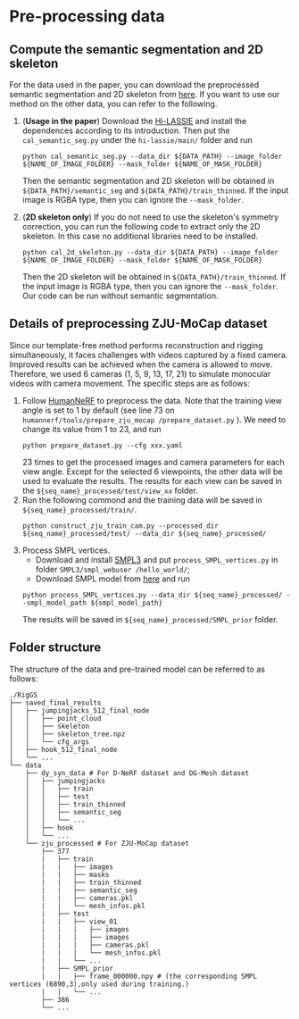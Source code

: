 # Pre-processing data 

## Compute the semantic segmentation and 2D skeleton 

For the data used in the paper, you can download the preprocessed semantic segmentation and 2D skeleton from [here]().
If you want to use our method on the other data, you can refer to the following.

1. (**Usage in the paper**) Download the [Hi-LASSIE](https://github.com/google/hi-lassie) and install the dependences according to its introduction. Then put the `cal_semantic_seg.py` under the `hi-lassie/main/` folder and run 
    ```
    python cal_semantic_seg.py --data_dir ${DATA_PATH} --image_folder ${NAME_OF_IMAGE_FOLDER} --mask_folder ${NAME_OF_MASK_FOLDER} 
    ``` 
    Then the semantic segmentation and 2D skeleton will be obtained in `${DATA_PATH}/semantic_seg` and `${DATA_PATH}/train_thinned`. If the input image is RGBA type, then you can ignore the `--mask_folder`. 

2. (**2D skeleton only**) If you do not need to use the skeleton's symmetry correction, you can run the following code to extract only the 2D skeleton. In this case no additional libraries need to be installed. 
    ```
    python cal_2d_skeleton.py --data_dir ${DATA_PATH} --image_folder ${NAME_OF_IMAGE_FOLDER} --mask_folder ${NAME_OF_MASK_FOLDER} 
    ``` 
    Then the 2D skeleton will be obtained in `${DATA_PATH}/train_thinned`. If the input image is RGBA type, then you can ignore the `--mask_folder`. Our code can be run without semantic segmentation. 


## Details of preprocessing ZJU-MoCap dataset 
Since our template-free method performs reconstruction and rigging simultaneously, it faces challenges with videos captured by a fixed camera. Improved results can be achieved when the camera is allowed to move. Therefore, we used 6 cameras (1, 5, 9, 13, 17, 21) to simulate monocular videos with camera movement. 
The specific steps are as follows:
1. Follow [HumanNeRF](https://github.com/chungyiweng/humannerf) to preprocess the data.
Note that the training view angle is set to 1 by default (see line 73 on `humannerf/tools/prepare_zju_mocap
/prepare_dataset.py` ). We need to change its value from 1 to 23, and run 
    ```
    python prepare_dataset.py --cfg xxx.yaml
    ```
    23 times to get the processed images and camera parameters for each view angle. Except for the selected 6 viewpoints, the other data will be used to evaluate the results. The results for each view can be saved in the `${seq_name}_processed/test/view_xx` folder.
2. Run the following commond and the training data will be saved in `${seq_name}_processed/train/`. 
    ```
    python construct_zju_train_cam.py --processed_dir ${seq_name}_processed/test/ --data_dir ${seq_name}_processed/ 
    ```
3. Process SMPL vertices. 
   - Download and install [SMPL3](https://github.com/DogeStudio/SMPL3) and put `process_SMPL_vertices.py` in folder `SMPL3/smpl_webuser
/hello_world/`; 
   - Download SMPL model from [here](https://smpl.is.tue.mpg.de/) and run 
   ```
   python process_SMPL_vertices.py --data_dir ${seq_name}_processed/ --smpl_model_path ${smpl_model_path}
   ```
   The results will be saved in `${seq_name}_processed/SMPL_prior` folder. 

## Folder structure
The structure of the data and pre-trained model can be referred to as follows:

```
./RigGS
├── saved_final_results
│   ├── jumpingjacks_512_final_node
│   │   ├── point_cloud
│   │   ├── skeleton
│   │   ├── skeleton_tree.npz
│   │   └── cfg_args
│   ├── hook_512_final_node
│   └── ...
└── data
    ├── dy_syn_data # For D-NeRF dataset and DG-Mesh dataset 
    │   ├── jumpingjacks
    │   │   ├── train
    │   │   ├── test
    │   │   ├── train_thinned 
    │   │   ├── semantic_seg 
    │   │   └── ...
    │   ├── hook 
    │   └── ...
    └── zju_processed # For ZJU-MoCap dataset
        ├── 377
        |   ├── train
        |   |   ├── images
        |   |   ├── masks
        |   |   ├── train_thinned
        |   |   ├── semantic_seg
        |   |   ├── cameras.pkl
        |   |   └── mesh_infos.pkl
        |   ├── test 
        |   |   ├── view_01
        |   |   |   ├── images
        |   |   |   ├── images
        |   |   |   ├── cameras.pkl
        |   |   |   └── mesh_infos.pkl
        |   |   └── ...
        |   ├── SMPL_prior 
        |   |   ├── frame_000000.npy # (the corresponding SMPL vertices (6890,3),only used during training.)
        |   |   └── ... 
        ├── 386
        └── ...
```